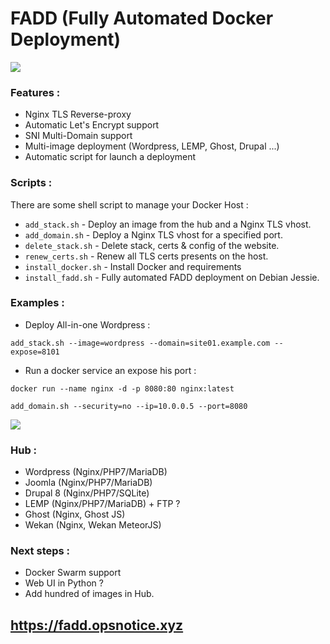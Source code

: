 # FADD (Fully Automated Docker Deployment)
![](https://opsnotice.xyz/content/images/2016/08/FADD-small.png)
### Features :
- Nginx TLS Reverse-proxy
- Automatic Let's Encrypt support
- SNI Multi-Domain support
- Multi-image deployment (Wordpress, LEMP, Ghost, Drupal ...)
- Automatic script for launch a deployment

### Scripts :
There are some shell script to manage your Docker Host :
- `add_stack.sh` - Deploy an image from the hub and a Nginx TLS vhost.
- `add_domain.sh` - Deploy a Nginx TLS vhost for a specified port.
- `delete_stack.sh` - Delete stack, certs & config of the website.
- `renew_certs.sh` - Renew all TLS certs presents on the host.
- `install_docker.sh` - Install Docker and requirements
- `install_fadd.sh` - Fully automated FADD deployment on Debian Jessie.

### Examples :
- Deploy All-in-one Wordpress :

`add_stack.sh --image=wordpress --domain=site01.example.com --expose=8101`

- Run a docker service an expose his port :

`docker run --name nginx -d -p 8080:80 nginx:latest`

`add_domain.sh --security=no --ip=10.0.0.5 --port=8080`

![](https://fadd.opsnotice.xyz/content/images/2016/08/fadd-images-1.jpg)

### Hub :
- Wordpress (Nginx/PHP7/MariaDB)
- Joomla (Nginx/PHP7/MariaDB)
- Drupal 8 (Nginx/PHP7/SQLite)
- LEMP (Nginx/PHP7/MariaDB) + FTP ?
- Ghost (Nginx, Ghost JS)
- Wekan (Nginx, Wekan MeteorJS)

### Next steps :
- Docker Swarm support
- Web UI in Python ?
- Add hundred of images in Hub.

## https://fadd.opsnotice.xyz
